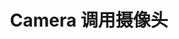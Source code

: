 ---
title: Camera 调用摄像头
exampleUrl: http://pluto.smallpig.cn/iframe.html?id=%E5%9F%BA%E7%A1%80%E7%BB%84%E4%BB%B6-camera-%E6%91%84%E5%83%8F%E5%A4%B4%E7%BB%84%E4%BB%B6--story-1
---
